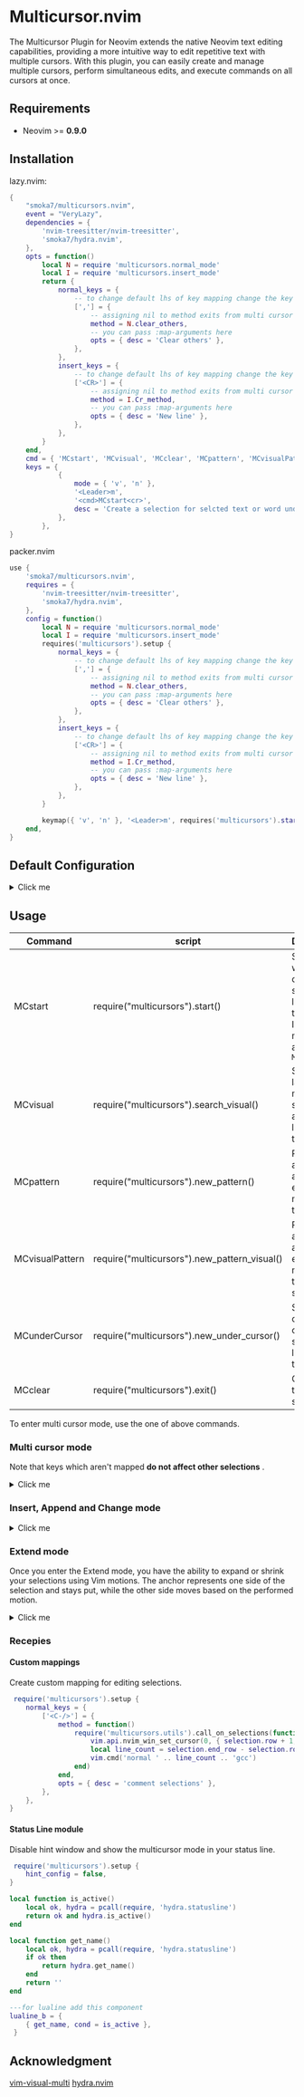 # Multicursor.nvim

The Multicursor Plugin for Neovim extends the native Neovim text editing capabilities, providing a more intuitive way to edit repetitive text with multiple cursors. With this plugin, you can easily create and manage multiple cursors, perform simultaneous edits, and execute commands on all cursors at once.

## Requirements

- Neovim >= **0.9.0**

## Installation

lazy.nvim:

```lua
{
    "smoka7/multicursors.nvim",
    event = "VeryLazy",
    dependencies = {
        'nvim-treesitter/nvim-treesitter',
        'smoka7/hydra.nvim',
    },
    opts = function()
        local N = require 'multicursors.normal_mode'
        local I = require 'multicursors.insert_mode'
        return {
            normal_keys = {
                -- to change default lhs of key mapping change the key
                [','] = {
                    -- assigning nil to method exits from multi cursor mode
                    method = N.clear_others,
                    -- you can pass :map-arguments here
                    opts = { desc = 'Clear others' },
                },
            },
            insert_keys = {
                -- to change default lhs of key mapping change the key
                ['<CR>'] = {
                    -- assigning nil to method exits from multi cursor mode
                    method = I.Cr_method,
                    -- you can pass :map-arguments here
                    opts = { desc = 'New line' },
                },
            },
        }
    end,
    cmd = { 'MCstart', 'MCvisual', 'MCclear', 'MCpattern', 'MCvisualPattern', 'MCunderCursor' },
    keys = {
            {
                mode = { 'v', 'n' },
                '<Leader>m',
                '<cmd>MCstart<cr>',
                desc = 'Create a selection for selcted text or word under the cursor',
            },
        },
}
```

packer.nvim

```lua
use {
    'smoka7/multicursors.nvim',
    requires = {
        'nvim-treesitter/nvim-treesitter',
        'smoka7/hydra.nvim',
    },
    config = function()
        local N = require 'multicursors.normal_mode'
        local I = require 'multicursors.insert_mode'
        requires('multicursors').setup {
            normal_keys = {
                -- to change default lhs of key mapping change the key
                [','] = {
                    -- assigning nil to method exits from multi cursor mode
                    method = N.clear_others,
                    -- you can pass :map-arguments here
                    opts = { desc = 'Clear others' },
                },
            },
            insert_keys = {
                -- to change default lhs of key mapping change the key
                ['<CR>'] = {
                    -- assigning nil to method exits from multi cursor mode
                    method = I.Cr_method,
                    -- you can pass :map-arguments here
                    opts = { desc = 'New line' },
                },
            },
        }

        keymap({ 'v', 'n' }, '<Leader>m', requires('multicursors').start, { desc = 'Create a selection for selcted text or word under the cursor' })
    end,
}
```

## Default Configuration

<details>
  <summary>Click me</summary>

```lua
{
    DEBUG_MODE = false,
    create_commands = true, -- create Multicursor user commands
    updatetime = 50, -- selections get updated if this many milliseconds nothing is typed in the insert mode see :help updatetime
    nowait = true, -- see :help :map-nowait
    normal_keys = normal_keys,
    insert_keys = insert_keys,
    extend_keys = extend_keys,
    -- see :help hydra-config.hint
    hint_config = {
        border = 'none',
        position = 'bottom',
    },
    -- accepted values:
    -- -1 true: generate hints
    -- -2 false: don't generate hints
    -- -3 [[multi line string]] provide your own hints
    generate_hints = {
        normal = false,
        insert = false,
        extend = false,
    },
}
```

</details>

## Usage

| Command         | script                                       | Description                                                                                                |
|-----------------|----------------------------------------------|------------------------------------------------------------------------------------------------------------|
| MCstart         | require("multicursors").start()              | Selects the word under cursor and starts listening for the actions. In visual mode it acts like `MCvisual` |
| MCvisual        | require("multicursors").search_visual()      | Selects the last visual mode selection and starts listening for the actions.                               |
| MCpattern       | require("multicursors").new_pattern()        | Prompts for a pattern and selects every match in the buffer.                                               |
| MCvisualPattern | require("multicursors").new_pattern_visual() | Prompts for a pattern and selects every match in the visual selection.                                     |
| MCunderCursor   | require("multicursors").new_under_cursor()   | Selects the char under cursor and starts listening for the actions.                                        |
| MCclear         | require("multicursors").exit()               | Clears all the selection.                                                                                  |

To enter multi cursor mode, use the one of above commands.

### Multi cursor mode

Note that keys which aren't mapped **do not affect other selections** .

<details>
  <summary>Click me</summary>

| Key     | Description                                                                     |
|---------|---------------------------------------------------------------------------------|
| `<Esc>` | Clear the selections and go back to normal mode                                 |
| `<C-c>` | Clear the selections and go back to normal mode                                 |
| `i`     | Enters insert mode                                                              |
| `a`     | Enters append mode                                                              |
| `e`     | Enters extend mode                                                              |
| `c`     | Deletes the text inside selections and starts insert mode                       |
| `n`     | `[count]` Finds the next match after the main selection                         |
| `N`     | `[count]` Finds the previous match before the main selection                    |
| `q`     | `[count]` Skips the current selection and finds the next one                    |
| `Q`     | `[count]` Skips the current selection and finds the previous one                |
| `]`     | `[count]` Swaps the main selection with next selection                          |
| `[`     | `[count]` Swaps the main selection with previous selection                      |
| `}`     | `[count]` Deletes the main selection and goes to next                           |
| `{`     | `[count]` Deletes the main selection and goes to previous                       |
| `j`     | `[count]` Creates a selection on the char below the cursor                      |
| `J`     | `[count]` Skips the current selection and Creates a selection on the char below |
| `k`     | `[count]` Creates a selection on the char above the cursor                      |
| `K`     | `[count]` Skips the current selection and Creates a selection on the char above |
| `p`     | Puts the text inside `unnamed register` before selections                       |
| `P`     | Puts the text inside `unnamed register` after selections                        |
| `y`     | Yanks the text inside selection to `unnamed register`                           |
| `Y`     | Yanks the text from start of selection till end of line to `unnamed register`   |
| `yy`    | Yanks the line of selection to `unnamed register`                               |
| `z`     | Aligns selections by adding space before selections                             |
| `Z`     | Aligns selections by adding space at beginning of line                          |
| `d`     | Deletes the text inside selections                                              |
| `D`     | `count` Deletes the text from start of selection till end of line               |
| `dd`    | `count` Deletes line of selections                                              |
| `@`     | Executes a macro at beginning of every selection                                |
| `.`     | Reapets last change at the beginning of every selection                         |
| `,`     | Clears All Selections except the main one                                       |
| `:`     | Prompts for a normal command and Executes it at beginning of every selection    |
| `u`     | Undo changes                                                                    |
| `<C-r>` | Redo changes                                                                    |

</details>

### Insert, Append and Change mode

<details>
  <summary>Click me</summary>

| Key         | Description                                          |
|-------------|------------------------------------------------------|
| `<Esc>`     | Goes back to multicursor normal mode                 |
| `<C-c>`     | Goes back to multicursor normal mode                 |
| `<BS>`      | Deletes the char before the selections               |
| `<Del>`     | Deletes the char under the selections                |
| `<Left>`    | Moves the selections one char Left                   |
| `<Up>`      | Moves the selections one line Up                     |
| `<Right>`   | Moves the selections one char Right                  |
| `<Down>`    | Moves the selections one line Down                   |
| `<C-Left>`  | Moves the selections one word Left                   |
| `<C-Right>` | Moves the selections one word Right                  |
| `<Home>`    | Moves the selections to start of line                |
| `<End>`     | Moves the selections to end of line                  |
| `<CR>`      | Insert one line below the selections                 |
| `<C-j>`     | Insert one line below the selections                 |
| `<C-v>`     | Pastes the text from system clipboard                |
| `<C-r>`     | Insert the contents of a register                    |
| `<C-w>`     | Deletes one word before the selections               |
| `<C-BS>`    | Deletes one word before the selections               |
| `<C-u>`     | Deletes froms start of selections till start of line |

</details>

### Extend mode

Once you enter the Extend mode, you have the ability to expand or shrink your selections using Vim motions.
The anchor represents one side of the selection and stays put, while the other side moves based on the performed motion.
<details>
  <summary>Click me</summary>

| Key     | Description                                           |
|---------|-------------------------------------------------------|
| `<Esc>` | Goes back to multicursor normal mode                  |
| `c`     | Prompts user for a motion and performs it             |
| `o`     | Toggles the anchor's side                             |
| `O`     | Toggles the anchor's side                             |
| `w`     | `[count]` word foreward                               |
| `e`     | `[count]` foreward to end of word                     |
| `b`     | `[count]` word backward                               |
| `h`     | `[count]` char left                                   |
| `j`     | `[count]` char down                                   |
| `k`     | `[count]` char up                                     |
| `l`     | `[count]` char right                                  |
| `t`     | Extends the selection to the parent of selected node  |
| `r`     | Shrinks the selection to first child of selected node |
| `y`     | Shrinks the selection to last child of selected node  |
| `u`     | Undo Last selections extend or shrink                 |
| `$`     | `[count]` to end of line                              |
| `^`     | To the first non-blank character of the line          |

</details>

### Recepies

#### Custom mappings

Create custom mapping for editing selections.

```lua
 require('multicursors').setup {
    normal_keys = {
        ['<C-/>'] = {
            method = function()
                require('multicursors.utils').call_on_selections(function(selection)
                    vim.api.nvim_win_set_cursor(0, { selection.row + 1, selection.col + 1 })
                    local line_count = selection.end_row - selection.row + 1
                    vim.cmd('normal ' .. line_count .. 'gcc')
                end)
            end,
            opts = { desc = 'comment selections' },
        },
    },
}
```

#### Status Line module

Disable hint window and show the multicursor mode in your status line.

```lua
 require('multicursors').setup {
    hint_config = false,
}

local function is_active()
    local ok, hydra = pcall(require, 'hydra.statusline')
    return ok and hydra.is_active()
end

local function get_name()
    local ok, hydra = pcall(require, 'hydra.statusline')
    if ok then
        return hydra.get_name()
    end
    return ''
end

---for lualine add this component
lualine_b = {
    { get_name, cond = is_active },
 }
```

## Acknowledgment

[vim-visual-multi](https://github.com/mg979/vim-visual-multi)
[hydra.nvim](https://github.com/anuvyklack/hydra.nvim)
